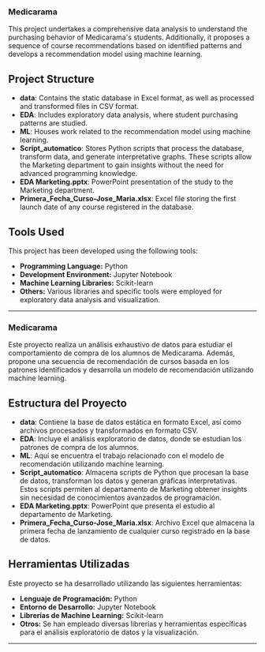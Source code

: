 ### Medicarama

This project undertakes a comprehensive data analysis to understand the purchasing behavior of Medicarama's students. Additionally, it proposes a sequence of course recommendations based on identified patterns and develops a recommendation model using machine learning.

## Project Structure

- **data**: Contains the static database in Excel format, as well as processed and transformed files in CSV format.
- **EDA**: Includes exploratory data analysis, where student purchasing patterns are studied.
- **ML**: Houses work related to the recommendation model using machine learning.
- **Script_automatico**: Stores Python scripts that process the database, transform data, and generate interpretative graphs. These scripts allow the Marketing department to gain insights without the need for advanced programming knowledge.
- **EDA Marketing.pptx**: PowerPoint presentation of the study to the Marketing department.
- **Primera_Fecha_Curso-Jose_Maria.xlsx**: Excel file storing the first launch date of any course registered in the database.

## Tools Used

This project has been developed using the following tools:

- **Programming Language:** Python
- **Development Environment:** Jupyter Notebook
- **Machine Learning Libraries:** Scikit-learn
- **Others:** Various libraries and specific tools were employed for exploratory data analysis and visualization.

---

### Medicarama

Este proyecto realiza un análisis exhaustivo de datos para estudiar el comportamiento de compra de los alumnos de Medicarama. Además, propone una secuencia de recomendación de cursos basada en los patrones identificados y desarrolla un modelo de recomendación utilizando machine learning.

## Estructura del Proyecto

- **data**: Contiene la base de datos estática en formato Excel, así como archivos procesados y transformados en formato CSV.
- **EDA**: Incluye el análisis exploratorio de datos, donde se estudian los patrones de compra de los alumnos.
- **ML**: Aquí se encuentra el trabajo relacionado con el modelo de recomendación utilizando machine learning.
- **Script_automatico**: Almacena scripts de Python que procesan la base de datos, transforman los datos y generan gráficas interpretativas. Estos scripts permiten al departamento de Marketing obtener insights sin necesidad de conocimientos avanzados de programación.
- **EDA Marketing.pptx**: PowerPoint que presenta el estudio al departamento de Marketing.
- **Primera_Fecha_Curso-Jose_Maria.xlsx**: Archivo Excel que almacena la primera fecha de lanzamiento de cualquier curso registrado en la base de datos.

## Herramientas Utilizadas

Este proyecto se ha desarrollado utilizando las siguientes herramientas:

- **Lenguaje de Programación:** Python
- **Entorno de Desarrollo:** Jupyter Notebook
- **Librerías de Machine Learning:** Scikit-learn
- **Otros:** Se han empleado diversas librerías y herramientas específicas para el análisis exploratorio de datos y la visualización.

---
